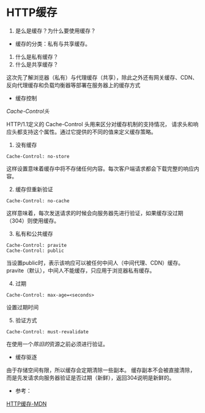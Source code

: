 # HTTP缓存

1. 是么是缓存？为什么要使用缓存？

- 缓存的分类：私有与共享缓存。

1. 什么是私有缓存？
2. 什么是共享缓存？

这次先了解浏览器（私有）与代理缓存（共享），除此之外还有网关缓存、CDN、反向代理缓存和负载均衡器等部署在服务器上的缓存方式

- 缓存控制

*Cache-Control头*

HTTP/1.1定义的 Cache-Control 头用来区分对缓存机制的支持情况， 请求头和响应头都支持这个属性。通过它提供的不同的值来定义缓存策略。

1. 没有缓存

```
Cache-Control: no-store   
```

这样设置意味着缓存中将不存储任何内容。每次客户端请求都会下载完整的响应内容。

2. 缓存但重新验证

```
Cache-Control: no-cache
```

这样意味着，每次发送请求的时候会向服务器先进行验证，如果缓存没过期（304）则使用缓存。

3. 私有和公共缓存

```
Cache-Control: pravite
Cache-Control: public
```

当设置public时，表示该响应可以被任何中间人（中间代理、CDN）缓存。
pravite（默认），中间人不能缓存，只应用于浏览器私有缓存。

4. 过期

```
Cache-Control: max-age=<seconds>
```

设置过期时间

5. 验证方式

```
Cache-Control: must-revalidate
```

在使用一个*陈旧的*资源之前必须进行验证。

- 缓存驱逐

由于存储空间有限，所以缓存会定期清除一些副本。
缓存副本不会被直接清除，而是先发请求向服务器验证是否过期（新鲜），返回304说明是新鲜的。

- 参考：

[HTTP缓存-MDN](https://developer.mozilla.org/zh-CN/docs/Web/HTTP/Caching_FAQ#Cache_validation)